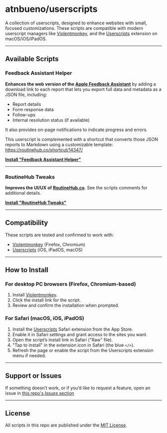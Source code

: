 # atnbueno/userscripts

A collection of userscripts, designed to enhance websites with small, focused customizations. These scripts are compatible with modern userscript managers like [Violentmonkey](https://violentmonkey.github.io/), and the [Userscripts](https://apps.apple.com/app/userscripts/id1463298887) extension on macOS/iOS/iPadOS.

---

## Available Scripts

### Feedback Assistant Helper

**Enhances the web version of the [Apple Feedback Assistant](https://feedbackassistant.apple.com/)** by adding a download link to each report that lets you export full data and metadata as a JSON file, including:

- Report details
- Form response data
- Follow-ups
- Internal resolution status (if available)

It also provides on-page notifications to indicate progress and errors.

This userscript is complemented with a shortcut that converts those JSON reports to Markdown using a customizable template:  
<https://routinehub.co/shortcut/14347/>

**[Install "Feedback Assistant Helper"](https://github.com/atnbueno/userscripts/raw/refs/heads/main/feedback-assistant-helper.user.js)**

---

### RoutineHub Tweaks

**Improves the UI/UX of [RoutineHub.co](https://routinehub.co)**. See the scripts comments for additional details.

**[Install "RoutineHub Tweaks"](https://github.com/atnbueno/userscripts/raw/refs/heads/main/routinehub-tweaks.user.js)**

---

## Compatibility

These scripts are tested and confirmed to work with:

- [Violentmonkey](https://violentmonkey.github.io/) (Firefox, Chromium)
- [Userscripts](https://apps.apple.com/app/userscripts/id1463298887) (iOS, iPadOS, macOS)

---

## How to Install

### For desktop PC browsers (Firefox, Chromium-based)

1. Install [Violentmonkey](https://violentmonkey.github.io/).
2. Click the install link for the script.
3. Review and confirm the installation when prompted.

### For Safari (macOS, iOS, iPadOS)

1. Install the [Userscripts](https://apps.apple.com/app/userscripts/id1463298887) Safari extension from the App Store.
2. Enable it in Safari settings and grant access to the sites you want.
3. Open the script’s install link in Safari ("Raw" file).
4. "Tap to install" in the extension icon in Safari (the blue `</>`).
5. Refresh the page or enable the script from the Userscripts extension menu if needed.

---

## Support or Issues

If something doesn’t work, or if you’d like to request a feature, open an issue in [this repo's *Issues* section](https://github.com/atnbueno/userscripts/issues)

---

## License

All scripts in this repo are published under the [MIT License](LICENSE).

